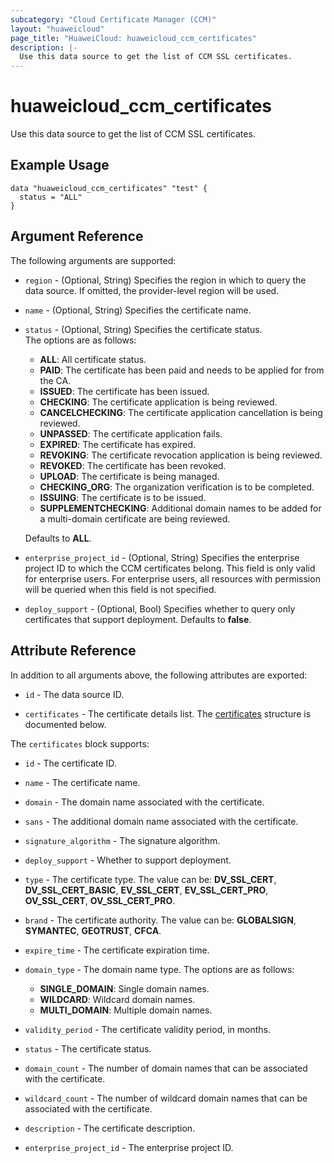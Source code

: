 ```yaml
---
subcategory: "Cloud Certificate Manager (CCM)"
layout: "huaweicloud"
page_title: "HuaweiCloud: huaweicloud_ccm_certificates"
description: |-
  Use this data source to get the list of CCM SSL certificates.
---
```


# huaweicloud_ccm_certificates

Use this data source to get the list of CCM SSL certificates.

## Example Usage

```hcl
data "huaweicloud_ccm_certificates" "test" {
  status = "ALL"
}
```

## Argument Reference

The following arguments are supported:

* `region` - (Optional, String) Specifies the region in which to query the data source.
  If omitted, the provider-level region will be used.

* `name` - (Optional, String) Specifies the certificate name.

* `status` - (Optional, String) Specifies the certificate status.  
  The options are as follows:
  + **ALL**: All certificate status.
  + **PAID**: The certificate has been paid and needs to be applied for from the CA.
  + **ISSUED**: The certificate has been issued.
  + **CHECKING**: The certificate application is being reviewed.
  + **CANCELCHECKING**: The certificate application cancellation is being reviewed.
  + **UNPASSED**: The certificate application fails.
  + **EXPIRED**: The certificate has expired.
  + **REVOKING**: The certificate revocation application is being reviewed.
  + **REVOKED**: The certificate has been revoked.
  + **UPLOAD**: The certificate is being managed.
  + **CHECKING_ORG**: The organization verification is to be completed.
  + **ISSUING**: The certificate is to be issued.
  + **SUPPLEMENTCHECKING**: Additional domain names to be added for a multi-domain certificate are being reviewed.
  
  Defaults to **ALL**.

* `enterprise_project_id` - (Optional, String) Specifies the enterprise project ID to which the CCM certificates belong.
  This field is only valid for enterprise users. For enterprise users, all resources with permission will be queried
  when this field is not specified.

* `deploy_support` - (Optional, Bool) Specifies whether to query only certificates that support deployment.
  Defaults to **false**.

## Attribute Reference

In addition to all arguments above, the following attributes are exported:

* `id` - The data source ID.

* `certificates` - The certificate details list.
  The [certificates](#certificates_Certificate) structure is documented below.

<a name="certificates_Certificate"></a>
The `certificates` block supports:

* `id` - The certificate ID.

* `name` - The certificate name.

* `domain` - The domain name associated with the certificate.

* `sans` - The additional domain name associated with the certificate.

* `signature_algorithm` - The signature algorithm.

* `deploy_support` - Whether to support deployment.

* `type` - The certificate type. The value can be: **DV_SSL_CERT**, **DV_SSL_CERT_BASIC**, **EV_SSL_CERT**,
  **EV_SSL_CERT_PRO**, **OV_SSL_CERT**, **OV_SSL_CERT_PRO**.

* `brand` - The certificate authority. The value can be: **GLOBALSIGN**, **SYMANTEC**, **GEOTRUST**, **CFCA**.

* `expire_time` - The certificate expiration time.

* `domain_type` - The domain name type. The options are as follows:
  + **SINGLE_DOMAIN**: Single domain names.
  + **WILDCARD**: Wildcard domain names.
  + **MULTI_DOMAIN**: Multiple domain names.

* `validity_period` - The certificate validity period, in months.

* `status` - The certificate status.

* `domain_count` - The number of domain names that can be associated with the certificate.

* `wildcard_count` - The number of wildcard domain names that can be associated with the certificate.

* `description` - The certificate description.

* `enterprise_project_id` - The enterprise project ID.
